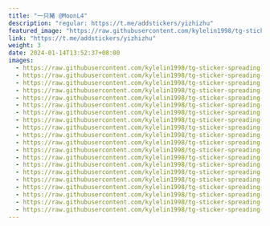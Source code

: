 ```yaml
---
title: "一只豬 @MoonL4"
description: "regular: https://t.me/addstickers/yizhizhu"
featured_image: "https://raw.githubusercontent.com/kylelin1998/tg-sticker-spreading-worldwide-images/main/img/040f79c1-b7d1-4fa7-997c-ee2d5a45081f.jpg"
link: "https://t.me/addstickers/yizhizhu"
weight: 3
date: 2024-01-14T13:52:37+08:00
images:
  - https://raw.githubusercontent.com/kylelin1998/tg-sticker-spreading-worldwide-images/main/img/040f79c1-b7d1-4fa7-997c-ee2d5a45081f.jpg
  - https://raw.githubusercontent.com/kylelin1998/tg-sticker-spreading-worldwide-images/main/img/e9e130bc-01bc-4f89-bba3-5f06bb4f6524.jpg
  - https://raw.githubusercontent.com/kylelin1998/tg-sticker-spreading-worldwide-images/main/img/914f0a56-7a80-41db-a950-c1d5acbdf5f8.jpg
  - https://raw.githubusercontent.com/kylelin1998/tg-sticker-spreading-worldwide-images/main/img/a5db3fc3-911d-4aac-bb36-c8ce21c4d655.jpg
  - https://raw.githubusercontent.com/kylelin1998/tg-sticker-spreading-worldwide-images/main/img/0eb4f34f-81f5-4723-a997-f1774afe8447.jpg
  - https://raw.githubusercontent.com/kylelin1998/tg-sticker-spreading-worldwide-images/main/img/d27a3ec2-9106-48bd-8f25-3ef3bfb37349.jpg
  - https://raw.githubusercontent.com/kylelin1998/tg-sticker-spreading-worldwide-images/main/img/5a2b7370-6790-4c03-a634-099f17ef569b.jpg
  - https://raw.githubusercontent.com/kylelin1998/tg-sticker-spreading-worldwide-images/main/img/dfb9994d-9f5c-40fc-81bb-3c967b453beb.jpg
  - https://raw.githubusercontent.com/kylelin1998/tg-sticker-spreading-worldwide-images/main/img/5ac1426d-2795-4c33-85be-86e5b0d01ef7.jpg
  - https://raw.githubusercontent.com/kylelin1998/tg-sticker-spreading-worldwide-images/main/img/202efa24-d8d2-4954-ba45-5af2c20d3a52.jpg
  - https://raw.githubusercontent.com/kylelin1998/tg-sticker-spreading-worldwide-images/main/img/9d64556e-9710-4e14-b396-054348faef36.jpg
  - https://raw.githubusercontent.com/kylelin1998/tg-sticker-spreading-worldwide-images/main/img/bcdf6179-9732-4eb2-8ceb-4e7a2ca46f7b.jpg
  - https://raw.githubusercontent.com/kylelin1998/tg-sticker-spreading-worldwide-images/main/img/b4674cf7-c4d1-40c1-bfca-a673b586ff46.jpg
  - https://raw.githubusercontent.com/kylelin1998/tg-sticker-spreading-worldwide-images/main/img/886e6c71-2b8f-4c36-8c99-e7fb7403c5b3.jpg
  - https://raw.githubusercontent.com/kylelin1998/tg-sticker-spreading-worldwide-images/main/img/1b5ae360-1691-4c5a-9c87-f83e9287186d.jpg
  - https://raw.githubusercontent.com/kylelin1998/tg-sticker-spreading-worldwide-images/main/img/c7dc46c0-a766-4276-9985-85459caae3ae.jpg
  - https://raw.githubusercontent.com/kylelin1998/tg-sticker-spreading-worldwide-images/main/img/a87bd639-af61-45e2-8b84-1040ade45989.jpg
  - https://raw.githubusercontent.com/kylelin1998/tg-sticker-spreading-worldwide-images/main/img/27b22d5c-412a-49c6-9a58-90e0205699be.jpg
  - https://raw.githubusercontent.com/kylelin1998/tg-sticker-spreading-worldwide-images/main/img/ac3f6b4e-8ecc-447b-94de-dab0eed04379.jpg
  - https://raw.githubusercontent.com/kylelin1998/tg-sticker-spreading-worldwide-images/main/img/0d29d1f9-ebfa-43db-9678-4afe35079092.jpg
---
```

